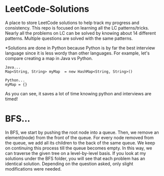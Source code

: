 # LeetCode-Solutions
A place to store LeetCode solutions to help track my progress and consistency. This repo is focused on learning all the LC patterns/tricks. Nearly all the problems on LC can be solved by knowing about 14 different patterns. Multiple questions are solved with the same patterns. 

*Solutions are done in Python because Python is by far the best interview language since it is less wordy than other languages. For example, let's compare creating a map in Java vs Python.
    
    Java...
    Map<String, String> myMap  = new HashMap<String, String>()
    
    Python...
    myMap = {}
    
As you can see, it saves a lot of time knowing python and interviews are timed!
    

# BFS...
In BFS, we start by pushing the root node into a queue. Then, we remove an element(node) from the front of the queue. For every node removed from the queue, we add all its children to the back of the same queue. We keep on continuing this process till the queue becomes empty. In this way, we can traverse the given tree on a level-by-level basis.
If you look at my solutions under the BFS folder, you will see that each problem has an identical solution. Depending on the question asked, only slight modifications were needed. 


